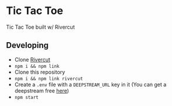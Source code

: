 # Tic Tac Toe

Tic Tac Toe built w/ Rivercut

## Developing

* Clone [Rivercut](https://github.com/RiverCut/rivercut)
* `npm i && npm link`
* Clone this repository
* `npm i && npm link rivercut`
* Create a `.env` file with a `DEEPSTREAM_URL` key in it (You can get a deepstream free [here](https://deepstreamhub.com/))
* `npm start`
